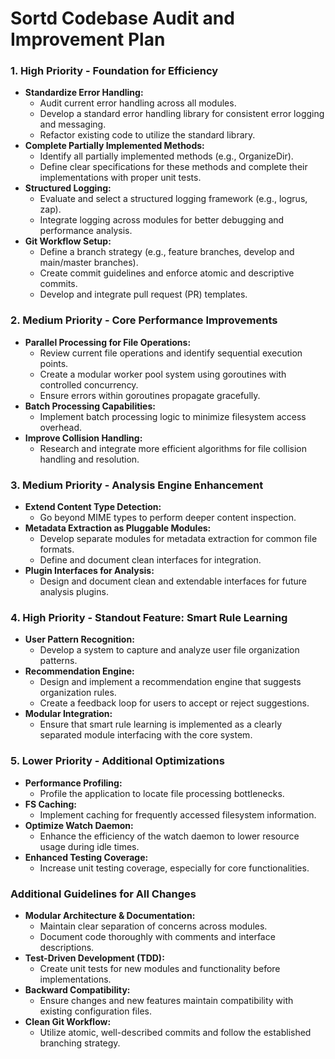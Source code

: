 # Sortd Codebase Audit and Improvement Plan

### 1. High Priority - Foundation for Efficiency
- **Standardize Error Handling:**
  - Audit current error handling across all modules.
  - Develop a standard error handling library for consistent error logging and messaging.
  - Refactor existing code to utilize the standard library.
- **Complete Partially Implemented Methods:**
  - Identify all partially implemented methods (e.g., OrganizeDir).
  - Define clear specifications for these methods and complete their implementations with proper unit tests.
- **Structured Logging:**
  - Evaluate and select a structured logging framework (e.g., logrus, zap).
  - Integrate logging across modules for better debugging and performance analysis.
- **Git Workflow Setup:**
  - Define a branch strategy (e.g., feature branches, develop and main/master branches).
  - Create commit guidelines and enforce atomic and descriptive commits.
  - Develop and integrate pull request (PR) templates.

### 2. Medium Priority - Core Performance Improvements
- **Parallel Processing for File Operations:**
  - Review current file operations and identify sequential execution points.
  - Create a modular worker pool system using goroutines with controlled concurrency.
  - Ensure errors within goroutines propagate gracefully.
- **Batch Processing Capabilities:**
  - Implement batch processing logic to minimize filesystem access overhead.
- **Improve Collision Handling:**
  - Research and integrate more efficient algorithms for file collision handling and resolution.

### 3. Medium Priority - Analysis Engine Enhancement
- **Extend Content Type Detection:**
  - Go beyond MIME types to perform deeper content inspection.
- **Metadata Extraction as Pluggable Modules:**
  - Develop separate modules for metadata extraction for common file formats.
  - Define and document clean interfaces for integration.
- **Plugin Interfaces for Analysis:**
  - Design and document clean and extendable interfaces for future analysis plugins.

### 4. High Priority - Standout Feature: Smart Rule Learning
- **User Pattern Recognition:**
  - Develop a system to capture and analyze user file organization patterns.
- **Recommendation Engine:**
  - Design and implement a recommendation engine that suggests organization rules.
  - Create a feedback loop for users to accept or reject suggestions.
- **Modular Integration:**
  - Ensure that smart rule learning is implemented as a clearly separated module interfacing with the core system.

### 5. Lower Priority - Additional Optimizations
- **Performance Profiling:**
  - Profile the application to locate file processing bottlenecks.
- **FS Caching:**
  - Implement caching for frequently accessed filesystem information.
- **Optimize Watch Daemon:**
  - Enhance the efficiency of the watch daemon to lower resource usage during idle times.
- **Enhanced Testing Coverage:**
  - Increase unit testing coverage, especially for core functionalities.

### Additional Guidelines for All Changes
- **Modular Architecture & Documentation:**
  - Maintain clear separation of concerns across modules.
  - Document code thoroughly with comments and interface descriptions.
- **Test-Driven Development (TDD):**
  - Create unit tests for new modules and functionality before implementations.
- **Backward Compatibility:**
  - Ensure changes and new features maintain compatibility with existing configuration files.
- **Clean Git Workflow:**
  - Utilize atomic, well-described commits and follow the established branching strategy.